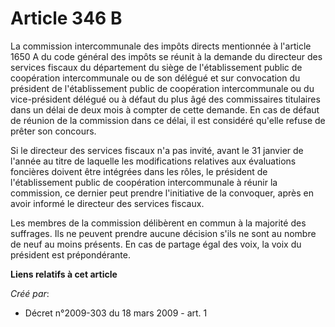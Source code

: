 # Article 346 B

La commission intercommunale des impôts directs mentionnée à l'article 1650 A du code général des impôts se réunit à la
demande du directeur des services fiscaux du département du siège de l'établissement public de coopération intercommunale ou
de son délégué et sur convocation du président de l'établissement public de coopération intercommunale ou du vice-président
délégué ou à défaut du plus âgé des commissaires titulaires dans un délai de deux mois à compter de cette demande. En cas de
défaut de réunion de la commission dans ce délai, il est considéré qu'elle refuse de prêter son concours. 

Si le directeur des services fiscaux n'a pas invité, avant le 31 janvier de l'année au titre de laquelle les modifications
relatives aux évaluations foncières doivent être intégrées dans les rôles, le président de l'établissement public de
coopération intercommunale à réunir la commission, ce dernier peut prendre l'initiative de la convoquer, après en avoir
informé le directeur des services fiscaux. 

Les membres de la commission délibèrent en commun à la majorité des suffrages. Ils ne peuvent prendre aucune décision s'ils
ne sont au nombre de neuf au moins présents. En cas de partage égal des voix, la voix du président est prépondérante.

**Liens relatifs à cet article**

_Créé par_:

  - Décret n°2009-303 du 18 mars 2009 - art. 1
